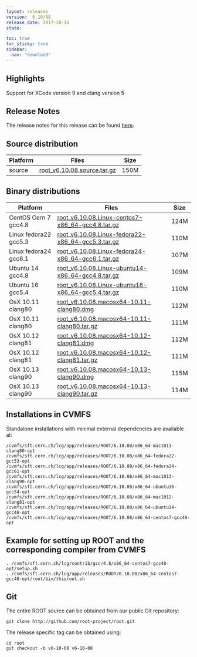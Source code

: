 ```yaml
---
layout: releases
version:  6.10/08
release_date: 2017-10-16
state:

toc: true
toc_sticky: true
sidebar:
  nav: "download"
---
```


## Highlights

 Support for XCode version 9 and clang version 5

## Release Notes

The release notes for this release can be found [here](https://root.cern.ch/doc/v610/release-notes.html#release-6.1008).

## Source distribution

| Platform       | Files | Size |
|-----------|-------|-----|
| source | [root_v6.10.08.source.tar.gz](https://root.cern.ch/download/root_v6.10.08.source.tar.gz) | 150M |


## Binary distributions

| Platform       | Files | Size |
|-----------|-------|-----|
| CentOS Cern 7 gcc4.8 | [root_v6.10.08.Linux-centos7-x86_64-gcc4.8.tar.gz](https://root.cern.ch/download/root_v6.10.08.Linux-centos7-x86_64-gcc4.8.tar.gz) | 124M |
| Linux fedora22 gcc5.3 | [root_v6.10.08.Linux-fedora22-x86_64-gcc5.3.tar.gz](https://root.cern.ch/download/root_v6.10.08.Linux-fedora22-x86_64-gcc5.3.tar.gz) | 110M |
| Linux fedora24 gcc6.1 | [root_v6.10.08.Linux-fedora24-x86_64-gcc6.1.tar.gz](https://root.cern.ch/download/root_v6.10.08.Linux-fedora24-x86_64-gcc6.1.tar.gz) | 107M |
| Ubuntu 14 gcc4.8 | [root_v6.10.08.Linux-ubuntu14-x86_64-gcc4.8.tar.gz](https://root.cern.ch/download/root_v6.10.08.Linux-ubuntu14-x86_64-gcc4.8.tar.gz) | 109M |
| Ubuntu 16 gcc5.4 | [root_v6.10.08.Linux-ubuntu16-x86_64-gcc5.4.tar.gz](https://root.cern.ch/download/root_v6.10.08.Linux-ubuntu16-x86_64-gcc5.4.tar.gz) | 110M |
| OsX 10.11 clang80 | [root_v6.10.08.macosx64-10.11-clang80.dmg](https://root.cern.ch/download/root_v6.10.08.macosx64-10.11-clang80.dmg) | 112M |
| OsX 10.11 clang80 | [root_v6.10.08.macosx64-10.11-clang80.tar.gz](https://root.cern.ch/download/root_v6.10.08.macosx64-10.11-clang80.tar.gz) | 111M |
| OsX 10.12 clang81 | [root_v6.10.08.macosx64-10.12-clang81.dmg](https://root.cern.ch/download/root_v6.10.08.macosx64-10.12-clang81.dmg) | 112M |
| OsX 10.12 clang81 | [root_v6.10.08.macosx64-10.12-clang81.tar.gz](https://root.cern.ch/download/root_v6.10.08.macosx64-10.12-clang81.tar.gz) | 111M |
| OsX 10.13 clang90 | [root_v6.10.08.macosx64-10.13-clang90.dmg](https://root.cern.ch/download/root_v6.10.08.macosx64-10.13-clang90.dmg) | 115M |
| OsX 10.13 clang90 | [root_v6.10.08.macosx64-10.13-clang90.tar.gz](https://root.cern.ch/download/root_v6.10.08.macosx64-10.13-clang90.tar.gz) | 114M |



## Installations in CVMFS

Standalone installations with minimal external dependencies are available at:
~~~
/cvmfs/sft.cern.ch/lcg/app/releases/ROOT/6.10.08/x86_64-mac1011-clang80-opt
/cvmfs/sft.cern.ch/lcg/app/releases/ROOT/6.10.08/x86_64-fedora22-gcc53-opt
/cvmfs/sft.cern.ch/lcg/app/releases/ROOT/6.10.08/x86_64-fedora24-gcc61-opt
/cvmfs/sft.cern.ch/lcg/app/releases/ROOT/6.10.08/x86_64-mac1013-clang90-opt
/cvmfs/sft.cern.ch/lcg/app/releases/ROOT/6.10.08/x86_64-ubuntu16-gcc54-opt
/cvmfs/sft.cern.ch/lcg/app/releases/ROOT/6.10.08/x86_64-mac1012-clang81-opt
/cvmfs/sft.cern.ch/lcg/app/releases/ROOT/6.10.08/x86_64-ubuntu14-gcc48-opt
/cvmfs/sft.cern.ch/lcg/app/releases/ROOT/6.10.08/x86_64-centos7-gcc48-opt
~~~


## Example for setting up ROOT and the corresponding compiler from CVMFS

~~~
. /cvmfs/sft.cern.ch/lcg/contrib/gcc/4.8/x86_64-centos7-gcc48-opt/setup.sh
. /cvmfs/sft.cern.ch/lcg/app/releases/ROOT/6.10.08/x86_64-centos7-gcc48-opt/root/bin/thisroot.sh
~~~

## Git
The entire ROOT source can be obtained from our public Git repository:

~~~
git clone http://github.com/root-project/root.git
~~~
The release specific tag can be obtained using:
~~~
cd root
git checkout -b v6-10-08 v6-10-08
~~~
